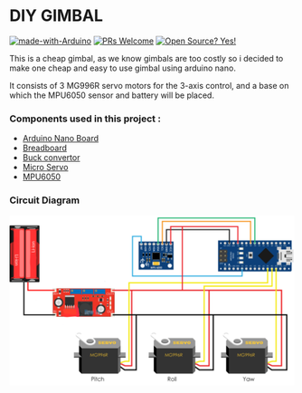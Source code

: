 # DIY GIMBAL
[![made-with-Arduino](https://img.shields.io/badge/Made%20with-Arduino%20Nano-1f425f.svg)](http://arduino.cc)
[![PRs Welcome](https://img.shields.io/badge/PRs-welcome-brightgreen.svg)](http://makeapullrequest.com)
[![Open Source? Yes!](https://badgen.net/badge/Open%20Source%20%3F/Yes%21/blue?icon=github)](https://github.com/aamit2267/Gimbal-w-Arduino/)

This is a cheap gimbal, as we know gimbals are too costly so i decided to make one cheap and easy to use gimbal using arduino nano. 

It consists of 3 MG996R servo motors for the 3-axis control, and a base on which the MPU6050 sensor and battery will be placed.

### Components used in this project :
- [Arduino Nano Board](https://amzn.to/2R5Zv6D) 
- [Breadboard](https://amzn.to/2LYGILy) 
- [Buck convertor](https://amzn.to/2JS4V7i) 
- [Micro Servo](https://amzn.to/2MjzD55) 
- [MPU6050](https://amzn.to/2TXgrze) 

### Circuit Diagram
![](https://github.com/aamit2267/Gimbal-w-Arduino/blob/main/circuit.png) 
